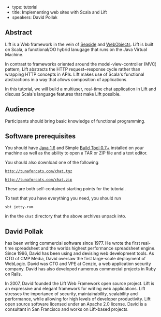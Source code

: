 - type: tutorial
- title: Implementing web sites with Scala and Lift
- speakers: David Pollak


## Abstract
Lift is a Web framework in the vein of [Seaside](http://www.seaside.st/) and
[WebObjects](http://developer.apple.com/tools/webobjects). Lift is built on
Scala, a functional/OO hybrid lanugage that runs on the Java Virtual
Machine.

In contrast to frameworks oriented around the model-view-controller \(MVC\)
pattern, Lift abstracts the HTTP request~response cycle rather than wrapping
HTTP concepts in APIs.  Lift makes use of Scala's functional abstractions in
a way that allows composition of applications.

In this tutorial, we will build a multiuser, real-time chat application in
Lift and discuss Scala's language features that make Lift possible.

## Audience
Participants should bring basic knowledge of functional programming.

## Software prerequisites
You should have [Java 1.6](http://java.sun.com) and Simple [Build Tool 0.7+](http://code.google.com/p/simple-build-tool/) installed on your machine as
well as the ability to open a TAR or ZIP file and a text editor.

You should also download one of the following:

[`http://tunaforcats.com/chat.tgz`](http://tunaforcats.com/chat.tgz)

[`http://tunaforcats.com/chat.zip`](http://tunaforcats.com/chat.zip)

These are both self-contained starting points for the tutorial.

To test that you have everything you need, you should run

`sbt jetty-run`

in the the `chat` directory that the above archives unpack into.

## David Pollak
has been writing commercial software since 1977\. He wrote the
first real-time spreadsheet and the worlds highest performance spreadsheet
engine. Since 1996, David has been using and devising web development tools.
As CTO of CMP Media, David oversaw the first large-scale deployment of
WebLogic. David was CTO and VPE at Cenzic, a web application security
company. David has also developed numerous commercial projects in Ruby on
Rails.

In 2007, David founded the Lift Web Framework open source project. Lift is
an expressive and elegant framework for writing web applications. Lift
stresses the importance of security, maintainability, scalability and
performance, while allowing for high levels of developer productivity. Lift
open source software licensed under an Apache 2.0 license.
David is a consultant in San Francisco and works on Lift-based projects.
